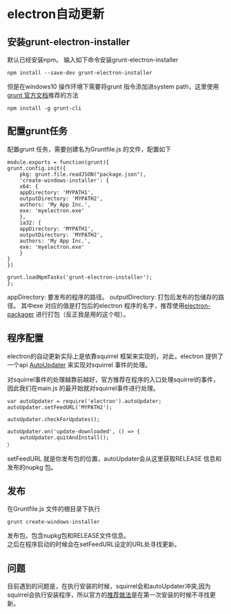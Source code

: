 # electron自动更新

## 安装grunt-electron-installer

默认已经安装npm。
输入如下命令安装grunt-electron-installer

    npm install --save-dev grunt-electron-installer

但是在windows10 操作环境下需要将grunt 指令添加进system path，这里使用[grunt 官方文档](http://gruntjs.com/getting-started)推荐的方法

    npm install -g grunt-cli

## 配置grunt任务
配置grunt 任务，需要创建名为Gruntfile.js 的文件，配置如下

    module.exports = function(grunt){
    grunt.config.init({
        pkg: grunt.file.readJSON("package.json"),
        'create-windows-installer': {
        x64: {
        appDirectory: 'MYPATH1',
        outputDirectory: 'MYPATH2',
        authors: 'My App Inc.',
        exe: 'myelectron.exe'
        },
        ia32: {
        appDirectory: 'MYPATH1',
        outputDirectory: 'MYPATH2',
        authors: 'My App Inc.',
        exe: 'myelectron.exe'
        }
    }
    })

    grunt.loadNpmTasks('grunt-electron-installer');
    };

appDirectory: 要发布的程序的路径。
outputDirectory: 打包后发布的包储存的路径。
其中exe 对应的值是打包后的electron 程序的名字，推荐使用[electron-packager](https://github.com/electron-userland/electron-packager) 进行打包（反正我是用的这个啦）。

## 程序配置
electron的自动更新实际上是依靠squirrel 框架来实现的，对此，electron 提供了一个api [AutoUpdater](http://electron.atom.io/docs/api/auto-updater/) 来实现对squirrel 事件的处理。

对squirrel事件的处理越靠前越好，官方推荐在程序的入口处理squirrel的事件，因此我们在main.js 的最开始就对squirrel事件进行处理。

    var autoUpdater = require('electron').autoUpdater;
    autoUpdater.setFeedURL('MYPATH2');

    autoUpdater.checkForUpdates();

    autoUpdater.on('update-downloaded', () => {
        autoUpdater.quitAndInstall();
    ）

setFeedURL 就是你发布包的位置，autoUpdater会从这里获取RELEASE 信息和发布的nupkg 包。

## 发布
在Gruntfile.js 文件的根目录下执行

    grunt create-windows-installer
发布包，包含nupkg包和RELEASE文件信息。  
之后在程序启动的时候会在setFeedURL设定的URL处寻找更新。

## 问题
目前遇到的问题是，在执行安装的时候，squirrel会和autoUpdater冲突,因为squirrel会执行安装程序，所以官方的[推荐做法](https://github.com/electron/windows-installer#handling-squirrel-events)是在第一次安装的时候不寻找更新。
